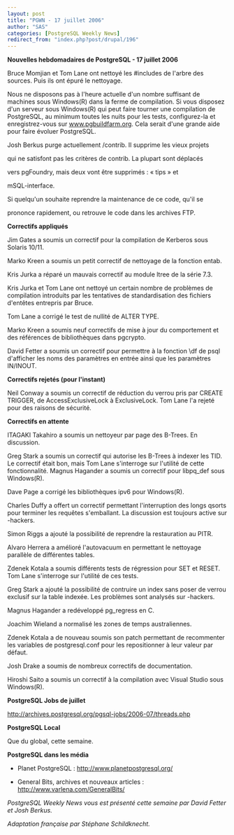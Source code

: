 ```yaml
---
layout: post
title: "PGWN - 17 juillet 2006"
author: "SAS"
categories: [PostgreSQL Weekly News]
redirect_from: "index.php?post/drupal/196"
---
```



<p><strong>Nouvelles hebdomadaires de PostgreSQL - 17 juillet 2006</strong></p>

<p>

Bruce Momjian et Tom Lane ont nettoyé les #includes de l'arbre des sources. Puis ils ont épuré le nettoyage.</p>

<p>

Nous ne disposons pas à l'heure actuelle d'un nombre suffisant de machines sous Windows(R) dans la ferme de compilation. Si vous disposez d'un serveur sous Windows(R) qui peut faire tourner une compilation de PostgreSQL, au minimum toutes les nuits pour les tests, configurez-la et enregistrez-vous sur <a href="http://www.pgbuildfarm.org">www.pgbuildfarm.org</a>. Cela serait d'une grande aide pour faire évoluer PostgreSQL.

</p>

<p>

Josh Berkus purge actuellement /contrib. Il supprime les vieux projets

qui ne satisfont pas les critères de contrib. La plupart sont déplacés

vers pgFoundry, mais deux vont être supprimés&nbsp;: «&nbsp;tips&nbsp;» et

mSQL-interface.

Si quelqu'un souhaite reprendre la maintenance de ce code, qu'il se

prononce rapidement, ou retrouve le code dans les archives FTP.

</p>

<!--more-->


<strong>Correctifs appliqués</strong>

<p>

Jim Gates a soumis un correctif pour la compilation de Kerberos sous Solaris 10/11.

</p>

<p>

Marko Kreen a soumis un petit correctif de nettoyage de la fonction entab.

</p>

<p>

Kris Jurka a réparé un mauvais correctif au module ltree de la série 7.3.

</p>

<p>

Kris Jurka et Tom Lane ont nettoyé un certain nombre de problèmes de compilation introduits par les tentatives de standardisation des fichiers d'entêtes entrepris par Bruce.

</p>

<p>

Tom Lane a corrigé le test de nullité de ALTER TYPE.

</p>

<p>

Marko Kreen a soumis neuf correctifs de mise à jour du comportement et des références de bibliothèques dans pgcrypto.

</p>

<p>

David Fetter a soumis un correctif pour permettre à la fonction \df de psql d'afficher les noms des paramètres en entrée ainsi que les paramètres IN/INOUT.

</p>

<p><strong>Correctifs rejetés (pour l'instant)</strong></p>

<p>

Neil Conway a soumis un correctif de réduction du verrou pris par CREATE TRIGGER, de AccessExclusiveLock à ExclusiveLock. Tom Lane l'a rejeté pour des raisons de sécurité.

</p>

<p><strong>Correctifs en attente</strong></p>

<p>

ITAGAKI Takahiro a soumis un nettoyeur par page des B-Trees. En discussion.

</p>

<p>

Greg Stark a soumis un correctif qui autorise les B-Trees à indexer les TID. Le correctif était bon, mais Tom Lane s'interroge sur l'utilité de cette fonctionnalité. Magnus Hagander a soumis un correctif pour libpq_def sous Windows(R).

</p>

<p>

Dave Page a corrigé les bibliothèques ipv6 pour Windows(R).

</p>

<p>

Charles Duffy a offert un correctif permettant l'interruption des longs qsorts pour terminer les requêtes s'emballant. La discussion est toujours active sur -hackers.

</p>

<p>

Simon Riggs a ajouté la possibilité de reprendre la restauration au PITR.

</p>

<p>

Alvaro Herrera a amélioré l'autovacuum en permettant le nettoyage parallèle de différentes tables.

</p>

<p>

Zdenek Kotala a soumis différents tests de régression pour SET et RESET. Tom Lane s'interroge sur l'utilité de ces tests.

</p>

<p>

Greg Stark a ajouté la possibilité de contruire un index sans poser de verrou exclusif sur la table indexée. Les problèmes sont analysés sur -hackers.

</p>

<p>

Magnus Hagander a redéveloppé pg_regress en C.

</p>

<p>

Joachim Wieland a normalisé les zones de temps australiennes.

</p>

<p>

Zdenek Kotala a de nouveau soumis son patch permettant de recommenter les variables de postgresql.conf pour les repositionner à leur valeur par défaut.

</p>

<p>

Josh Drake a soumis de nombreux correctifs de documentation.

</p>

<p>

Hiroshi Saito a soumis un correctif à la compilation avec Visual Studio sous Windows(R).

</p>

<p><strong>PostgreSQL Jobs de juillet</strong></p>

<p>

<a target="_blank" href="http://archives.postgresql.org/pgsql-jobs/2006-07/threads.php">http://archives.postgresql.org/pgsql-jobs/2006-07/threads.php</a>

</p>

<p><strong>PostgreSQL Local</strong></p>

<p>

Que du global, cette semaine.

</p>

<p><strong>PostgreSQL dans les média</strong></p>

<ul>

<li>

Planet PostgreSQL&nbsp;:  <a target="_blank" href="http://www.planetpostgresql.org/">http://www.planetpostgresql.org/</a>

</li>

<li>

General Bits, archives et nouveaux articles&nbsp;:  <a target="_blank" href="http://www.varlena.com/GeneralBits/">http://www.varlena.com/GeneralBits/</a>

</li>

</ul>

<p>

<em>PostgreSQL Weekly News vous est présenté cette semaine par David Fetter et Josh Berkus.

Adaptation française par Stéphane Schildknecht.</em>

</p>